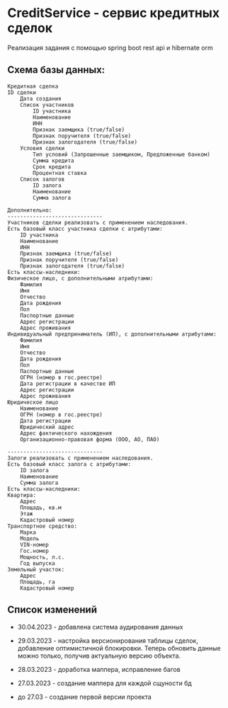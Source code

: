 # CreditService - сервис кредитных сделок
Реализация задания с помощью spring boot rest api и hibernate orm

## Схема базы данных:
```
Кредитная сделка
ID сделки
	Дата создания
	Список участников
		ID участника
		Наименование
		ИНН
		Признак заемщика (true/false)
		Признак поручителя (true/false)
		Признак залогодателя (true/false)
	Условия сделки
		Тип условий (Запрошенные заемщиком, Предложенные банком)
		Сумма кредита
		Срок кредита
		Процентная ставка
	Список залогов
		ID залога
		Наименование
		Сумма залога

Дополнительно:
------------------------------
Участников сделки реализовать с применением наследования. 
Есть базовый класс участника сделки с атрибутами:
	ID участника
	Наименование
	ИНН
	Признак заемщика (true/false)
	Признак поручителя (true/false)
	Признак залогодателя (true/false)
Есть классы-наследники:
Физическое лицо, с дополнительными атрибутами:
	Фамилия
	Имя
	Отчество
	Дата рождения
	Пол
	Паспортные данные 
	Адрес регистрации 
	Адрес проживания 
Индивидуальный предприниматель (ИП), с дополнительными атрибутами:
	Фамилия
	Имя
	Отчество
	Дата рождения
	Пол
	Паспортные данные
	ОГРН (номер в гос.реестре)
	Дата регистрации в качестве ИП
	Адрес регистрации
	Адрес проживания
Юридическое лицо
	Наименование
	ОГРН (номер в гос.реестре)
	Дата регистрации
	Юридический адрес
	Адрес фактического нахождения
	Организационно-правовая форма (ООО, АО, ПАО)
	
------------------------------
Залоги реализовать с применением наследования. 
Есть базовый класс залога с атрибутами:
	ID залога
	Наименование
	Сумма залога
Есть классы-наследники:
Квартира:
	Адрес
	Площадь, кв.м
	Этаж
	Кадастровый номер
Транспортное средство:
	Марка
	Модель
	VIN-номер
	Гос.номер
	Мощность, л.с.
	Год выпуска
Земельный участок:
	Адрес
	Площадь, га
	Кадастровый номер
```
## Список изменений

- 30.04.2023 - добавлена система аудирования данных
- 29.03.2023 - настройка версионирования таблицы сделок, добавление оптимистичной блокировки. Теперь обновить данные можно только, получив актуальную версию объекта.
- 28.03.2023 - доработка маппера, исправление багов
- 27.03.2023 - создание маппера для каждой сщуности бд

- до 27.03 - создание первой версии проекта
